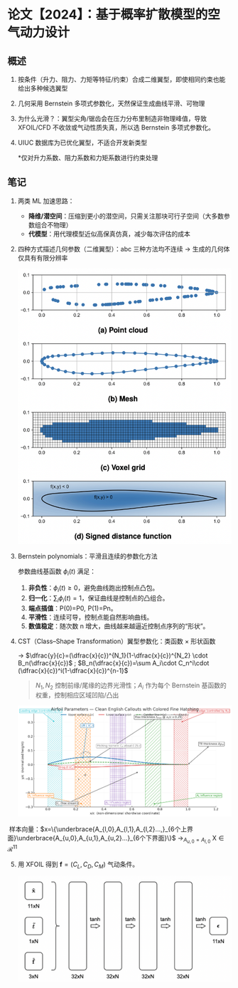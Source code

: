 

# 论文【2024】：基于概率扩散模型的空气动力设计



## 概述

1. 按条件（升力、阻力、力矩等特征/约束）合成二维翼型，即使相同约束也能给出多种候选翼型

2. 几何采用 Bernstein 多项式参数化，天然保证生成曲线平滑、可物理

3. 为什么光滑？：翼型尖角/锯齿会在压力分布里制造非物理峰值，导致 XFOIL/CFD 不收敛或气动性质失真，所以选 Bernstein 多项式参数化。

4. UIUC 数据库为已优化翼型，不适合开发新类型

   

   *仅对升力系数、阻力系数和力矩系数进行约束处理

   

## 笔记



1. 两类 ML 加速思路：

   - **降维/潜空间**：压缩到更小的潜空间，只需关注那块可行子空间（大多数参数组合不物理）
   - **代模型**：用代理模型近似高保真仿真，减少每次评估的成本

   

2. 四种方式描述几何参数（二维翼型）：abc 三种方法均不连续 $\rightarrow$ 生成的几何体仅具有有限分辨率

   ![mode](./飞行器参数-概率扩散.assets/mode.png)



3. Bernstein polynomials：平滑且连续的参数化方法

   参数曲线基函数 $\phi_i(t)$ 满足：

   1. **非负性**：$\phi_i(t)\ge0$，避免曲线跑出控制点凸包。
   2. **归一化**：$\sum_i \phi_i(t)=1$，保证曲线是控制点的凸组合。
   3. **端点插值**：P(0)=P0,  P(1)=Pn。
   4. **平滑性**：连续可导，控制点能自然影响曲线。
   5. **数值稳定**：随次数 n 增大，曲线越来越逼近控制点序列的“形状”。

   

4. CST（Class–Shape Transformation）翼型参数化：类函数 × 形状函数

   $\rightarrow$ $\dfrac{y}{c}=(\dfrac{x}{c})^{N_1}(1-\dfrac{x}{c})^{N_2} \cdot B_n(\dfrac{x}{c})$ ; $B_n(\dfrac{x}{c})=\sum A_i\cdot C_n^i\cdot (\dfrac{x}{c})^i(1-\dfrac{x}{c})^{n-1}$

   > $N_1,N_2$ 控制前缘/尾缘的边界光滑性；$A_i$ 作为每个 Bernstein 基函数的权重，控制相应区域凹陷/凸出

   ![design](./飞行器参数-概率扩散.assets/airfoil_english_clean_hatched.png)

​		样本向量：$x=\{\underbrace{A_{l,0},A_{l,1},A_{l,2}...,}_{6个上界面}\underbrace{A_{u,0},A_{u,1},A_{u,2}...}_{6个下界面}\}$ $\rightarrow_{A_{u,0} = A_{l,0}}$ X$\in \mathcal{R}^{11}$



5. 用 XFOIL 得到 $\mathbf{f}=(C_L,C_D,C_M)$ 气动条件。

   ![截屏2025-09-17 10.13.45](./飞行器参数-概率扩散.assets/arch.png)
